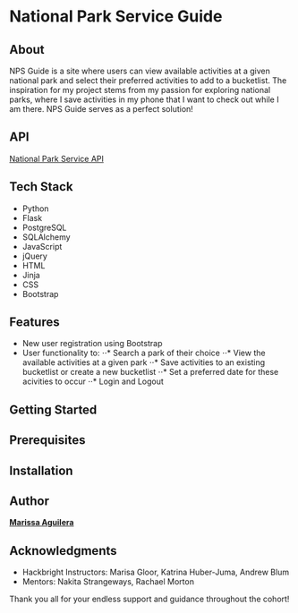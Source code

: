 # National Park Service Guide

## About
NPS Guide is a site where users can view available activities at a given national park and select their preferred activities to add to a bucketlist. The inspiration for my project stems from my passion for exploring national parks, where I save activities in my phone that I want to check out while I am there. NPS Guide serves as a perfect solution!

## API
[National Park Service API](https://www.nps.gov/subjects/developer/api-documentation.htm#/activities/parks)

## Tech Stack 
* Python 
* Flask
* PostgreSQL
* SQLAlchemy
* JavaScript 
* jQuery
* HTML
* Jinja
* CSS
* Bootstrap

## Features 
* New user registration using Bootstrap
* User functionality to:
⋅⋅* Search a park of their choice
⋅⋅* View the available activities at a given park
⋅⋅* Save activities to an existing bucketlist or create a new bucketlist
⋅⋅* Set a preferred date for these acivities to occur
⋅⋅* Login and Logout


## Getting Started


## Prerequisites

## Installation


## Author 
**[Marissa Aguilera](https://www.linkedin.com/in/marissa-aguilera/)**


## Acknowledgments
* Hackbright Instructors: Marisa Gloor, Katrina Huber-Juma, Andrew Blum
* Mentors: Nakita Strangeways, Rachael Morton

Thank you all for your endless support and guidance throughout the cohort!

